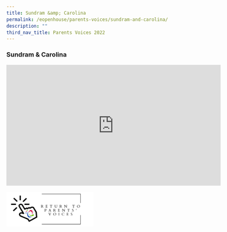 ```yaml
---
title: Sundram &amp; Carolina
permalink: /eopenhouse/parents-voices/sundram-and-carolina/
description: ""
third_nav_title: Parents Voices 2022
---
```

### **Sundram &amp; Carolina**

<iframe width="560" height="315" src="https://www.youtube.com/embed/T-vGtxooxaw" title="QtPS Parents' Voices by Sundram and Carolina" frameborder="0" allow="accelerometer; autoplay; clipboard-write; encrypted-media; gyroscope; picture-in-picture" allowfullscreen=""></iframe>

<p><a href="https://staging.d3haevm43m8pfu.amplifyapp.com/eopenhouse/parents-voices/">
<img style="width:45%" src="/images/return%20parent%20voice.png">
</a></p>